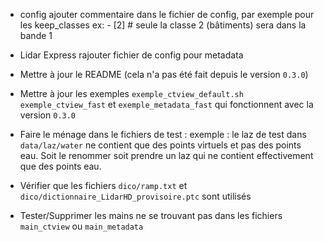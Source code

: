 - config ajouter commentaire dans le fichier de config, par exemple pour les keep_classes ex:     - [2]  # seule la classe 2 (bâtiments) sera dans la bande 1

- Lidar Express rajouter fichier de config pour metadata

- Mettre à jour le README (cela n'a pas été fait depuis le version `0.3.0`)

- Mettre à jour les exemples `exemple_ctview_default.sh` `exemple_ctview_fast` et `exemple_metadata_fast` qui fonctionnent avec la version `0.3.0`

- Faire le ménage dans le fichiers de test : exemple : le laz de test dans `data/laz/water` ne contient que des points virtuels et pas des points eau. Soit le renommer soit prendre un laz qui ne contient effectivement que des points eau.

- Vérifier que les fichiers `dico/ramp.txt` et `dico/dictionnaire_LidarHD_provisoire.ptc` sont utilisés

- Tester/Supprimer les mains ne se trouvant pas dans les fichiers `main_ctview` ou `main_metadata`


